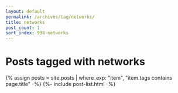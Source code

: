 ```yaml
---
layout: default
permalink: /archives/tag/networks/
title: networks
post_count: 1
sort_index: 998-networks
---
```

<h1 class="page-heading">Posts tagged with networks</h1>
{% assign posts = site.posts | where_exp: "item", "item.tags contains page.title" -%}
{%- include post-list.html -%}
